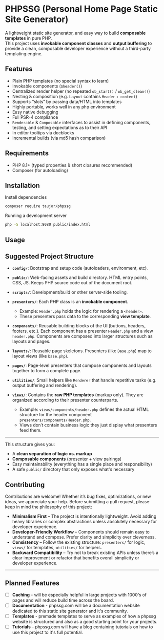 # PHPSSG (Personal Home Page Static Site Generator)

A lightweight static site generator, and easy way to build **composable templates** in pure PHP.  
This project uses **invokable component classes** and **output buffering** to provide a clean, composable developer experience without a third-party templating engine.

## Features

- Plain PHP templates (no special syntax to learn)  
- Invokable components (`$header()`)  
- Centralized render helper (no repeated `ob_start()` / `ob_get_clean()`)  
- Nesting & composition (e.g. `Layout` contains `Header` + `content`)  
- Supports “slots” by passing data/HTML into templates  
- Highly portable, works well in any php environment
- Easy native debugging
- Full PSR-4 compliance
- `Renderable` & `Composable` interfaces to assist in defining components, testing, and setting expectations as to their API 
- In editor tooltips via docblocks
- Incremental builds (via md5 hash comparison)


## Requirements

- PHP 8.1+ (typed properties & short closures recommended)
- Composer (for autoloading)

## Installation

Install dependencies
```bash
composer require taujor/phpssg
```

Running a development server
```bash
php -S localhost:8080 public/index.html 
```

## Usage




## Suggested Project Structure

- **`config/`**: Bootstrap and setup code (autoloaders, environment, etc).  

- **`public/`**: Web-facing assets and build directory. HTML entry points, CSS, JS. Keeps PHP source code out of the document root.  

- **`scripts/`**: Development/build or other server-side tooling.  

- **`presenters/`**: Each PHP class is an **invokable component**.  
  - Example: `Header.php` holds the logic for rendering a `<header>`.  
  - These presenters pass data to the corresponding **view template**.  

- **`components/`**: Reusable building blocks of the UI (buttons, headers, footers, etc.). Each component has a presenter `Header.php` and a view `header.php`. Components are composed into larger structures such as layouts and pages.  

- **`layouts/`**: Reusable page skeletons. Presenters (like `Base.php`) map to layout views (like `base.php`).  

- **`pages/`**: Page-level presenters that compose components and layouts together to form a complete page.  

- **`utilities/`**: Small helpers like `Renderer` that handle repetitive tasks (e.g. output buffering and rendering).  

- **`views/`**: Contains the **raw PHP templates** (markup only). They are organized according to their presenter counterparts.  
  - Example: `views/components/header.php` defines the actual HTML structure for the header component `presenters/components/Header.php`.  
  - Views don’t contain business logic they just display what presenters feed them.  

---

This structure gives you:
- A **clean separation of logic vs. markup**  
- **Composable components** (presenter + view pairings)  
- Easy maintainability (everything has a single place and responsibility)  
- A safe `public/` directory that only exposes what's necessary

## Contributing

Contributions are welcome! Whether it’s bug fixes, optimizations, or new ideas, we appreciate your help. Before submitting a pull request, please keep in mind the philosophy of this project:

- **Minimalism First** – The project is intentionally lightweight. Avoid adding heavy libraries or complex abstractions unless absolutely necessary for developer experience.  
- **Developer-Friendly Workflow** – Components should remain easy to understand and compose. Prefer clarity and simplicity over cleverness.  
- **Consistency** – Follow the existing structure: `presenters/` for logic, `views/` for templates, `utilities/` for helpers.  
- **Backward Compatibility** – Try not to break existing APIs unless there’s a clear improvement or refactor that benefits overall simplicity or developer experience.

---

## Planned Features
- [ ] **Caching** - will be especially helpful in large projects with 1000's of pages and will reduce build time across the board. 
- [ ] **Documentation** - phpssg.com will be a documentation website dedicated to this static site generator and it's community.
- [ ] **Templates** - premade templates to serve as examples of how a phpssg website is structured and also as a good starting point for your projects.
- [ ] **Tutorials** - phpssg.com will have a blog containing tutorials on how to use this project to it's full potential.
